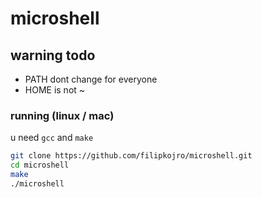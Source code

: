 # microshell

## warning todo
- PATH dont change for everyone
- HOME is not ~

### running (linux / mac)
u need `gcc` and `make`
```sh
git clone https://github.com/filipkojro/microshell.git
cd microshell
make
./microshell
```